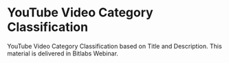 # YouTube Video Category Classification

YouTube Video Category Classification based on Title and Description.
This material is delivered in Bitlabs Webinar.
